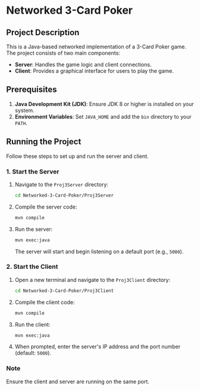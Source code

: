 # Networked 3-Card Poker

## Project Description
This is a Java-based networked implementation of a 3-Card Poker game. The project consists of two main components:
- **Server**: Handles the game logic and client connections.
- **Client**: Provides a graphical interface for users to play the game.

## Prerequisites
1. **Java Development Kit (JDK)**: Ensure JDK 8 or higher is installed on your system.
2. **Environment Variables**: Set `JAVA_HOME` and add the `bin` directory to your `PATH`.

## Running the Project
Follow these steps to set up and run the server and client.

### 1. Start the Server
1. Navigate to the `Proj3Server` directory:
   ```bash
   cd Networked-3-Card-Poker/Proj3Server
   ```
2. Compile the server code:
   ```bash
   mvn compile
   ```
  
3. Run the server:
   ```bash
   mvn exec:java
   ```
   The server will start and begin listening on a default port (e.g., `5000`).

### 2. Start the Client
1. Open a new terminal and navigate to the `Proj3Client` directory:
   ```bash
   cd Networked-3-Card-Poker/Proj3Client
   ```
2. Compile the client code:
   ```bash
   mvn compile
   ```
   
3. Run the client:
   ```bash
   mvn exec:java
   ```
4. When prompted, enter the server's IP address and the port number (default: `5000`).

### Note
Ensure the client and server are running on the same port.


